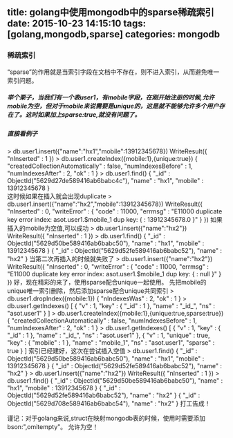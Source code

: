 title: golang中使用mongodb中的sparse稀疏索引
date: 2015-10-23 14:15:10
tags: [golang,mongodb,sparse]
categories: mongodb
---
### 稀疏索引
“sparse”的作用就是当索引字段在文档中不存在，则不进入索引，从而避免唯一索引问题。

##### 举个栗子，当我们有一个表user1，有mobile字段，在刚开始注册的时候,允许mobile为空，但对于mobile来说需要是unique的，这是就不能够允许多个用户存在了。这时如果加上sparse:true,就没有问题了。
<!--more-->
##### 直接看例子
<div bgcolor=#dddddd>
            > db.user1.insert({"name":"hx1","mobile":13912345678})
            WriteResult({ "nInserted" : 1 })
            > db.user1.createIndex({mobile:1},{unique:true})
            {
            	"createdCollectionAutomatically" : false,
            	"numIndexesBefore" : 1,
            	"numIndexesAfter" : 2,
            	"ok" : 1
            }
            > db.user1.find()
            { "_id" : ObjectId("5629d27de589416ab6babc4c"), "name" : "hx1", "mobile" : 13912345678 }
</div>
这时候如果在插入就会出现duplicate
            > db.user1.insert({"name":"hx2","mobile":13912345678})
            WriteResult({
            	"nInserted" : 0,
            	"writeError" : {
            		"code" : 11000,
            		"errmsg" : "E11000 duplicate key error index: asot.user1.$mobile_1 dup key: { : 13912345678.0 }"
            	}
            })
如果插入的mobile为空值,可以成功
            > db.user1.insert({"name":"hx2"})
            WriteResult({ "nInserted" : 1 })
            > db.user1.find()
            { "_id" : ObjectId("5629d50be589416ab6babc50"), "name" : "hx1", "mobile" : 13912345678 }
            { "_id" : ObjectId("5629d52fe589416ab6babc52"), "name" : "hx2" }
当第二次再插入的时候就失败了
            > db.user1.insert({"name":"hx2"})
            WriteResult({
            	"nInserted" : 0,
            	"writeError" : {
            		"code" : 11000,
            		"errmsg" : "E11000 duplicate key error index: asot.user1.$mobile_1 dup key: { : null }"
            	}
            })
好，现在精彩的来了，使用sparse配合unique一起使用。
先把mobile的unique唯一索引删除，然后添加sparse配合unique共同索引
            > db.user1.dropIndex({mobile:1})
            { "nIndexesWas" : 2, "ok" : 1 }
            > db.user1.getIndexes()
            [
            	{
            		"v" : 1,
            		"key" : {
            			"_id" : 1
            		},
            		"name" : "_id_",
            		"ns" : "asot.user1"
            	}
            ]
            > db.user1.createIndex({mobile:1},{unique:true,sparse:true})
            {
            	"createdCollectionAutomatically" : false,
            	"numIndexesBefore" : 1,
            	"numIndexesAfter" : 2,
            	"ok" : 1
            }
            > db.user1.getIndexes()
            [
            	{
            		"v" : 1,
            		"key" : {
            			"_id" : 1
            		},
            		"name" : "_id_",
            		"ns" : "asot.user1"
            	},
            	{
            		"v" : 1,
            		"unique" : true,
            		"key" : {
            			"mobile" : 1
            		},
            		"name" : "mobile_1",
            		"ns" : "asot.user1",
            		"sparse" : true
            	}
            ]
索引已经建好，这次在尝试插入空值
            > db.user1.find()
            { "_id" : ObjectId("5629d50be589416ab6babc50"), "name" : "hx1", "mobile" : 13912345678 }
            { "_id" : ObjectId("5629d52fe589416ab6babc52"), "name" : "hx2" }
            > db.user1.insert({"name":"hx2"})
            WriteResult({ "nInserted" : 1 })
            > db.user1.find()
            { "_id" : ObjectId("5629d50be589416ab6babc50"), "name" : "hx1", "mobile" : 13912345678 }
            { "_id" : ObjectId("5629d52fe589416ab6babc52"), "name" : "hx2" }
            { "_id" : ObjectId("5629d708e589416ab6babc54"), "name" : "hx2" }
打工告成！

谨记：对于golang来说,struct在映射mongodb表的时候，使用时需要添加 bson:",omitempty"。 允许为空！
